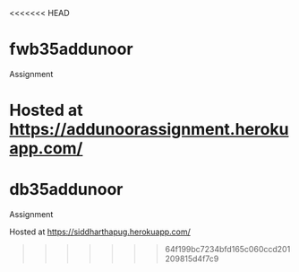<<<<<<< HEAD
# fwb35addunoor
Assignment

Hosted at https://addunoorassignment.herokuapp.com/ 
=======
# db35addunoor
Assignment 

Hosted at https://siddharthapug.herokuapp.com/
>>>>>>> 64f199bc7234bfd165c060ccd201209815d4f7c9